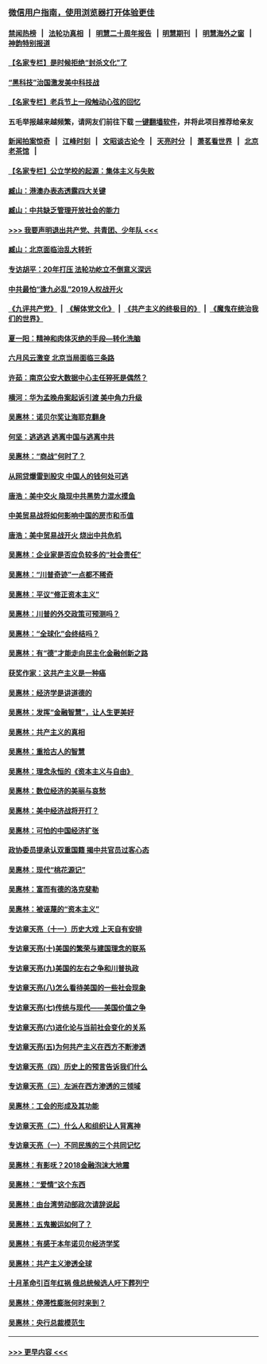 ### [微信用户指南，使用浏览器打开体验更佳](https://github.com/gfw-breaker/banned-news1/blob/master/indexes/wechat-guide.md?t=0)
#### [禁闻热榜](热点新闻.md?t=0)  &nbsp;&nbsp;|&nbsp;&nbsp; [法轮功真相](https://github.com/gfw-breaker/truth/blob/master/README.md?t=0) &nbsp;&nbsp;|&nbsp;&nbsp; [明慧二十周年报告](https://github.com/gfw-breaker/mh-reports/blob/master/README.md?t=0) &nbsp;&nbsp;|&nbsp;&nbsp;[明慧期刊](https://github.com/gfw-breaker/mh-qikan) &nbsp;&nbsp;|&nbsp;&nbsp; [明慧海外之窗](https://github.com/gfw-breaker/mh-news/blob/master/README.md?t=0) &nbsp;&nbsp;|&nbsp;&nbsp; [神韵特别报道](https://github.com/gfw-breaker/mh-news/blob/master/shenyun.md?t=0)
#### [【名家专栏】是时候拒绝“封杀文化”了](../pages/nsc423/n11814093.md?t=02102255) 
#### [“黑科技”治国激发美中科技战](../pages/nsc423/n11638056.md?t=02102255) 
#### [【名家专栏】老兵节上一段触动心弦的回忆](../pages/nsc423/n11646016.md?t=02102255) 
#### 五毛举报越来越频繁，请网友们前往下载 [一键翻墙软件](https://github.com/gfw-breaker/ssr-accounts)，并将此项目推荐给亲友
#### [新闻拍案惊奇](https://github.com/gfw-breaker/banned-news1/blob/master/pages/link4.md) &nbsp;&nbsp;|&nbsp;&nbsp; [江峰时刻](https://github.com/gfw-breaker/banned-news1/blob/master/pages/link4.md) &nbsp;&nbsp;|&nbsp;&nbsp; [文昭谈古论今](https://github.com/gfw-breaker/banned-news1/blob/master/pages/link4.md) &nbsp;&nbsp;|&nbsp;&nbsp; [天亮时分](https://github.com/gfw-breaker/banned-news1/blob/master/pages/link4.md) &nbsp;&nbsp;|&nbsp;&nbsp; [萧茗看世界](https://github.com/gfw-breaker/banned-news1/blob/master/pages/link4.md) &nbsp;&nbsp;|&nbsp;&nbsp; [北京老茶馆](https://github.com/gfw-breaker/banned-news1/blob/master/pages/link4.md) &nbsp;&nbsp;|&nbsp;&nbsp; 
#### [【名家专栏】公立学校的起源：集体主义与失败](../pages/nsc423/n11601833.md?t=02102255) 
#### [臧山：港澳办表态透露四大关键](../pages/nsc423/n11421628.md?t=02102255) 
#### [臧山：中共缺乏管理开放社会的能力](../pages/nsc423/n11407457.md?t=02102255) 
#### [>>> 我要声明退出共产党、共青团、少年队 <<<](https://github.com/begood0513/goodnews/blob/master/quit/letter.md) 
#### [臧山：北京面临治乱大转折](../pages/nsc423/n11406895.md?t=02102255) 
#### [专访胡平：20年打压 法轮功屹立不倒意义深远](../pages/nsc423/n11398800.md?t=02102255) 
#### [中共最怕“逢九必乱”2019人权战开火](../pages/nsc423/n11385248.md?t=02102255) 
#### [《九评共产党》](https://github.com/begood0513/9ping.md/blob/master/README.md) &nbsp;|&nbsp; [《解体党文化》](../../../../jtdwh.md/blob/master/README.md)  &nbsp;|&nbsp; [《共产主义的终极目的》](../../../../gczydzjmd.md/blob/master/README.md) &nbsp;|&nbsp; [《魔鬼在统治我们的世界》](../../../../mgztzwmdsj.md/blob/master/README.md) 
#### [夏一阳：精神和肉体灭绝的手段—转化洗脑](../pages/nsc423/n11368250.md?t=02102255) 
#### [六月风云激变 北京当局面临三条路](../pages/nsc423/n11313668.md?t=02102255) 
#### [许茹：南京公安大数据中心主任猝死是偶然？](../pages/nsc423/n11064744.md?t=02102255) 
#### [横河：华为孟晚舟案起诉引渡 美中角力升级](../pages/nsc423/n11027230.md?t=02102255) 
#### [吴惠林：诺贝尔奖让海耶克翻身](../pages/nsc423/n10890049.md?t=02102255) 
#### [何坚：逃逃逃 逃离中国与逃离中共](../pages/nsc423/n10592891.md?t=02102255) 
#### [吴惠林：“商战”何时了？](../pages/nsc423/n10573558.md?t=02102255) 
#### [从网贷爆雷到股灾 中国人的钱何处可逃](../pages/nsc423/n10572800.md?t=02102255) 
#### [唐浩：美中交火 隐现中共黑势力混水摸鱼](../pages/nsc423/n10544040.md?t=02102255) 
#### [中美贸易战将如何影响中国的房市和币值](../pages/nsc423/n10543697.md?t=02102255) 
#### [唐浩：美中贸易战开火 烧出中共危机](../pages/nsc423/n10540126.md?t=02102255) 
#### [吴惠林：企业家是否应负较多的“社会责任”](../pages/nsc423/n10535022.md?t=02102255) 
#### [吴惠林：“川普奇迹”一点都不稀奇](../pages/nsc423/n10512808.md?t=02102255) 
#### [吴惠林：平议“修正资本主义”](../pages/nsc423/n10495724.md?t=02102255) 
#### [吴惠林：川普的外交政策可预测吗？](../pages/nsc423/n10462387.md?t=02102255) 
#### [吴惠林：“全球化”会终结吗？](../pages/nsc423/n10452838.md?t=02102255) 
#### [吴惠林：有“德”才能走向民主化金融创新之路](../pages/nsc423/n10432292.md?t=02102255) 
#### [获奖作家：这共产主义是一种癌](../pages/nsc423/n10431541.md?t=02102255) 
#### [吴惠林：经济学是讲道德的](../pages/nsc423/n10398014.md?t=02102255) 
#### [吴惠林：发挥“金融智慧”，让人生更美好](../pages/nsc423/n10375019.md?t=02102255) 
#### [吴惠林：共产主义的真相](../pages/nsc423/n10351394.md?t=02102255) 
#### [吴惠林：重拾古人的智慧](../pages/nsc423/n10337691.md?t=02102255) 
#### [吴惠林：理念永恒的《资本主义与自由》](../pages/nsc423/n10316274.md?t=02102255) 
#### [吴惠林：数位经济的美丽与哀愁](../pages/nsc423/n10292946.md?t=02102255) 
#### [吴惠林：美中经济战将开打？](../pages/nsc423/n10258825.md?t=02102255) 
#### [吴惠林：可怕的中国经济扩张](../pages/nsc423/n10219147.md?t=02102255) 
#### [政协委员提承认双重国籍 揭中共官员过客心态](../pages/nsc423/n10208809.md?t=02102255) 
#### [吴惠林：现代“桃花源记”](../pages/nsc423/n10185234.md?t=02102255) 
#### [吴惠林：富而有德的洛克斐勒](../pages/nsc423/n10142264.md?t=02102255) 
#### [吴惠林：被诬蔑的“资本主义”](../pages/nsc423/n10124816.md?t=02102255) 
#### [专访章天亮（十一）历史大戏 上天自有安排](../pages/nsc423/n10094905.md?t=02102255) 
#### [专访章天亮(十)美国的繁荣与建国理念的联系](../pages/nsc423/n10094899.md?t=02102255) 
#### [专访章天亮(九)美国的左右之争和川普执政](../pages/nsc423/n10094889.md?t=02102255) 
#### [专访章天亮(八)怎么看待美国的一些社会现象](../pages/nsc423/n10094857.md?t=02102255) 
#### [专访章天亮(七)传统与现代——美国价值之争](../pages/nsc423/n10093140.md?t=02102255) 
#### [专访章天亮(六)进化论与当前社会变化的关系](../pages/nsc423/n10092036.md?t=02102255) 
#### [专访章天亮(五)为何共产主义在西方不断渗透](../pages/nsc423/n10083620.md?t=02102255) 
#### [专访章天亮（四）历史上的预言告诉我们什么](../pages/nsc423/n10083606.md?t=02102255) 
#### [专访章天亮（三）左派在西方渗透的三领域](../pages/nsc423/n10081115.md?t=02102255) 
#### [吴惠林：工会的形成及其功能](../pages/nsc423/n10080633.md?t=02102255) 
#### [专访章天亮（二）什么人和组织让人背离神](../pages/nsc423/n10076637.md?t=02102255) 
#### [专访章天亮（一）不同民族的三个共同记忆](../pages/nsc423/n10074188.md?t=02102255) 
#### [吴惠林：有影呒？2018金融泡沫大地震](../pages/nsc423/n10040534.md?t=02102255) 
#### [吴惠林：“爱情”这个东西](../pages/nsc423/n10019423.md?t=02102255) 
#### [吴惠林：由台湾劳动部政次请辞说起](../pages/nsc423/n9979679.md?t=02102255) 
#### [吴惠林：五鬼搬运如何了？](../pages/nsc423/n9925338.md?t=02102255) 
#### [吴惠林：有感于本年诺贝尔经济学奖](../pages/nsc423/n9871883.md?t=02102255) 
#### [吴惠林：共产主义渗透全球](../pages/nsc423/n9812748.md?t=02102255) 
#### [十月革命引百年红祸 俄总统候选人吁下葬列宁](../pages/nsc423/n9810182.md?t=02102255) 
#### [吴惠林：停滞性膨胀何时来到？](../pages/nsc423/n9764136.md?t=02102255) 
#### [吴惠林：央行总裁模范生](../pages/nsc423/n9728134.md?t=02102255) 

----
#### [ >>> 更早内容 <<< ](../indexes/nsc423-earlier.md)
